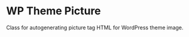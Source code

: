 WP Theme Picture
=========================

Class for autogenerating picture tag HTML for WordPress theme image.
